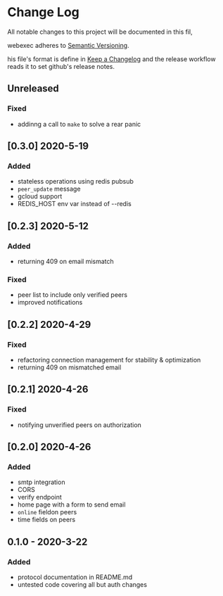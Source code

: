# Change Log

All notable changes to this project will be documented in this fil, 

webexec adheres to [Semantic Versioning](https://semver.org/spec/v2.0.0.html).

his file's format is define in 
[Keep a Changelog](https://keepachangelog.com/en/1.0.0/)
and the release workflow reads it to set github's release notes.


## Unreleased

### Fixed

- addinng a call to `make` to solve a rear panic


## [0.3.0] 2020-5-19

### Added

- stateless operations using redis pubsub
- `peer_update` message
- gcloud support
- REDIS_HOST env var instead of --redis

## [0.2.3] 2020-5-12

### Added 

- returning 409 on email mismatch

### Fixed 

- peer list to include only verified peers
- improved notifications

## [0.2.2] 2020-4-29

### Fixed

- refactoring connection management for stability & optimization
- returning 409 on mismatched email

## [0.2.1] 2020-4-26

### Fixed

- notifying unverified peers on authorization

## [0.2.0] 2020-4-26

### Added 

- smtp integration
- CORS
- verify endpoint
- home page with a form to send email
- `online` fieldon peers
- time fields on peers

## 0.1.0 - 2020-3-22

### Added 

- protocol documentation in README.md
- untested code covering all but auth changes
